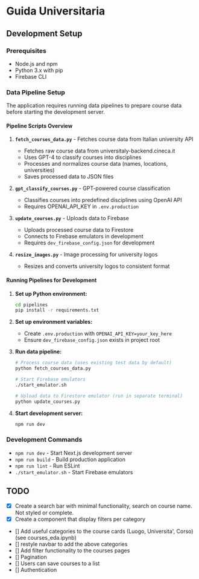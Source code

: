 # Guida Universitaria

## Development Setup

### Prerequisites
- Node.js and npm
- Python 3.x with pip
- Firebase CLI

### Data Pipeline Setup

The application requires running data pipelines to prepare course data before starting the development server.

#### Pipeline Scripts Overview

1. **`fetch_courses_data.py`** - Fetches course data from Italian university API
   - Fetches raw course data from universitaly-backend.cineca.it
   - Uses GPT-4 to classify courses into disciplines
   - Processes and normalizes course data (names, locations, universities)
   - Saves processed data to JSON files

2. **`gpt_classify_courses.py`** - GPT-powered course classification
   - Classifies courses into predefined disciplines using OpenAI API
   - Requires OPENAI_API_KEY in `.env.production`

3. **`update_courses.py`** - Uploads data to Firebase
   - Uploads processed course data to Firestore
   - Connects to Firebase emulators in development
   - Requires `dev_firebase_config.json` for development

4. **`resize_images.py`** - Image processing for university logos
   - Resizes and converts university logos to consistent format

#### Running Pipelines for Development

1. **Set up Python environment:**
   ```bash
   cd pipelines
   pip install -r requirements.txt
   ```

2. **Set up environment variables:**
   - Create `.env.production` with `OPENAI_API_KEY=your_key_here`
   - Ensure `dev_firebase_config.json` exists in project root

3. **Run data pipeline:**
   ```bash
   # Process course data (uses existing test data by default)
   python fetch_courses_data.py
   
   # Start Firebase emulators
   ./start_emulator.sh
   
   # Upload data to Firestore emulator (run in separate terminal)
   python update_courses.py
   ```

4. **Start development server:**
   ```bash
   npm run dev
   ```

### Development Commands
- `npm run dev` - Start Next.js development server
- `npm run build` - Build production application
- `npm run lint` - Run ESLint
- `./start_emulator.sh` - Start Firebase emulators

## TODO

* [x] Create a search bar with minimal functionality, search on course name. Not styled or complete.
* [x] Create a component that display filters per category
* [] Add useful categories to the course cards (Luogo, Universita', Corso) (see courses_eda.ipynb)
* [] restyle navbar to add the above categories 
* [] Add filter functionality to the courses pages
* [] Pagination
* [] Users can save courses to a list
* [] Authentication
